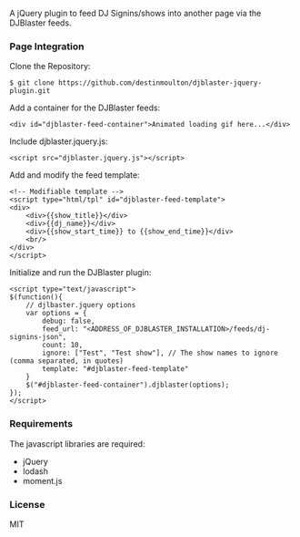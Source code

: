 A jQuery plugin to feed DJ Signins/shows into another page via the DJBlaster feeds.

### Page Integration

Clone the Repository:

```
$ git clone https://github.com/destinmoulton/djblaster-jquery-plugin.git
```

Add a container for the DJBlaster feeds:

```
<div id="djblaster-feed-container">Animated loading gif here...</div>
```

Include djblaster.jquery.js:

```
<script src="djblaster.jquery.js"></script>
```

Add and modify the feed template:

```
<!-- Modifiable template -->
<script type="html/tpl" id="djblaster-feed-template">
<div>
	<div>{{show_title}}</div>
    <div>{{dj_name}}</div>
    <div>{{show_start_time}} to {{show_end_time}}</div>
    <br/>
</div>
</script>
```

Initialize and run the DJBlaster plugin:

```
<script type="text/javascript">
$(function(){
    // djlbaster.jquery options
    var options = {
        debug: false,
        feed_url: "<ADDRESS_OF_DJBLASTER_INSTALLATION>/feeds/dj-signins-json",
        count: 10,
        ignore: ["Test", "Test show"], // The show names to ignore (comma separated, in quotes)
        template: "#djblaster-feed-template"
    }
    $("#djblaster-feed-container").djblaster(options);
});
</script>
```

### Requirements

The javascript libraries are required:

-   jQuery
-   lodash
-   moment.js

### License

MIT
